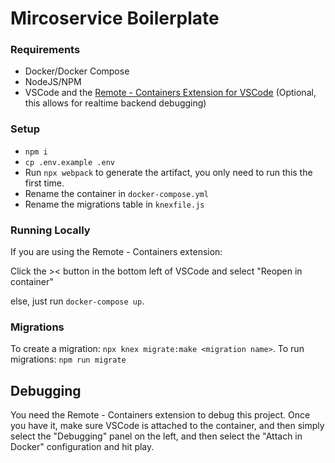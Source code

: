 # Mircoservice Boilerplate

### Requirements

- Docker/Docker Compose
- NodeJS/NPM
- VSCode and the [Remote - Containers Extension for VSCode](https://marketplace.visualstudio.com/items?itemName=ms-vscode-remote.remote-containers) (Optional, this allows for realtime backend debugging)

### Setup

- `npm i`
- `cp .env.example .env`
- Run `npx webpack` to generate the artifact, you only need to run this the first time.
- Rename the container in `docker-compose.yml`
- Rename the migrations table in `knexfile.js`

### Running Locally

If you are using the Remote - Containers extension:

Click the >< button in the bottom left of VSCode and select "Reopen in container"

else, just run `docker-compose up`.

### Migrations

To create a migration: `npx knex migrate:make <migration name>`.
To run migrations: `npm run migrate`

## Debugging

You need the Remote - Containers extension to debug this project.  Once you have it, make sure VSCode is attached to the container, and then simply select the "Debugging" panel on the left, and then select the "Attach in Docker" configuration and hit play.
